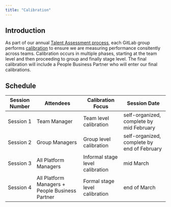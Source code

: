 ```yaml
---
title: "Calibration"
---
```


## Introduction

As part of our annual [Talent Assessment process](/handbook/people-group/talent-assessment/), each GitLab group performs [calibration](/handbook/people-group/talent-assessment/#calibration) to ensure we are measuring performance consitently across teams. Calibration occurs in multiple phases, starting at the team level and then proceeding to group and finally stage level. The final calibration will include a People Business Partner who will enter our final calibrations.

## Schedule

| Session Number | Attendees | Calibration Focus | Session Date |
| -------------- | --------- | ----------------- | ------------ |
| Session 1      | Team Manager | Team level calibration | self-organized, complete by mid February |
| Session 2      | Group Managers | Group level calibration | self-organized, complete by end of February |
| Session 3      | All Platform Managers | Informal stage level calibration | mid March |
| Session 4      | All Platform Managers + People Business Partner | Formal stage level calibration | end of March |
